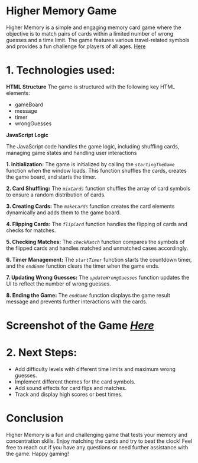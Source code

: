 # Higher Memory Game 

Higher Memory is a simple and engaging memory card game where the objective is to match pairs of cards within a limited number of wrong guesses and a time limit. The game features various travel-related symbols and provides a fun challenge for players of all ages. [Here](https://aliyev50.github.io/memory-game/)

# 1. Technologies used:

**HTML Structure**
The game is structured with the following key HTML elements:
 
 * gameBoard
 * message
 * timer
 * wrongGuesses

 **JavaScript Logic**

 The JavaScript code handles the game logic, including shuffling cards, managing game states and handling user interactions

 **1. Initialization:** The game is initialized by calling the _`startingTheGame`_ function when the window loads. This function shuffles the cards, creates the game board, and starts the timer.

 **2. Card Shuffling:** The _`mixCards`_ function shuffles the array of card symbols to ensure a random distribution of cards.

**3. Creating Cards:** The _`makeCards`_ function creates the card elements dynamically and adds them to the game board.

**4. Flipping Cards:** The _`flipCard`_ function handles the flipping of cards and checks for matches.

**5. Checking Matches:** The _`checkMatch`_ function compares the symbols of the flipped cards and handles matched and unmatched cases accordingly.

**6. Timer Management:** The _`startTimer`_ function starts the countdown timer, and the _`endGame`_ function clears the timer when the game ends.

**7. Updating Wrong Guesses:** The _`updateWrongGuesses`_ function updates the UI to reflect the number of wrong guesses.

**8. Ending the Game:** The _`endGame`_ function displays the game result message and prevents further interactions with the cards.

# Screenshot of the Game _[Here](https://github.com/aliyev50/memory-game/issues/1#issue-2351729976)_

# 2. Next Steps:

* Add difficulty levels with different time limits and maximum wrong guesses.
* Implement different themes for the card symbols.
* Add sound effects for card flips and matches.
* Track and display high scores or best times.


# Conclusion
Higher Memory is a fun and challenging game that tests your memory and concentration skills. Enjoy matching the cards and try to beat the clock!
Feel free to reach out if you have any questions or need further assistance with the game. Happy gaming!
